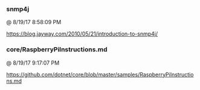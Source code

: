 ﻿

### snmp4j
@ 8/19/17 8:58:09 PM

https://blog.jayway.com/2010/05/21/introduction-to-snmp4j/



### core/RaspberryPiInstructions.md
@ 8/19/17 9:17:07 PM

https://github.com/dotnet/core/blob/master/samples/RaspberryPiInstructions.md


